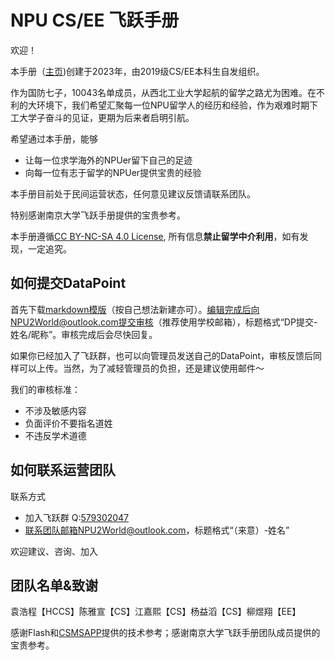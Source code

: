 # NPU CS/EE 飞跃手册

欢迎！

本手册（[主页](https://npu2world.github.io/NPU2World/))创建于2023年，由2019级CS/EE本科生自发组织。

作为国防七子，10043名单成员，从西北工业大学起航的留学之路尤为困难。在不利的大环境下，我们希望汇聚每一位NPU留学人的经历和经验，作为艰难时期下工大学子奋斗的见证，更期为后来者启明引航。

希望通过本手册，能够

- 让每一位求学海外的NPUer留下自己的足迹
- 向每一位有志于留学的NPUer提供宝贵的经验

本手册目前处于民间运营状态，任何意见建议反馈请联系团队。

特别感谢南京大学飞跃手册提供的宝贵参考。

本手册遵循[CC BY-NC-SA 4.0 License](https://creativecommons.org/licenses/by-nc-sa/4.0/), 所有信息**禁止留学中介利用**，如有发现，一定追究。

## 如何提交DataPoint

首先下载[markdown模版](https://drive.google.com/file/d/1xBMaKf6Eia0WQggsohyJuONElkI-v42O/view?usp=share_link)（按自己想法新建亦可）。编辑完成后向NPU2World@outlook.com提交审核（推荐使用学校邮箱），标题格式“DP提交-姓名/昵称”。审核完成后会尽快回复。

如果你已经加入了飞跃群，也可以向管理员发送自己的DataPoint，审核反馈后同样可以上传。当然，为了减轻管理员的负担，还是建议使用邮件～

我们的审核标准：

- 不涉及敏感内容
- 负面评价不要指名道姓 
- 不违反学术道德

## 如何联系运营团队
联系方式

- 加入飞跃群 Q:[579302047](https://jq.qq.com/?_wv=1027&k=CwKo9SM6)
- 联系团队邮箱NPU2World@outlook.com，标题格式“（来意）-姓名”

欢迎建议、咨询、加入

## 团队名单&致谢

袁浩程【HCCS】陈雅宣【CS】江嘉熙【CS】杨益滔【CS】柳煜翔【EE】

感谢Flash和[CSMSAPP](https://csmsapp.org)提供的技术参考；感谢南京大学飞跃手册团队成员提供的宝贵参考。